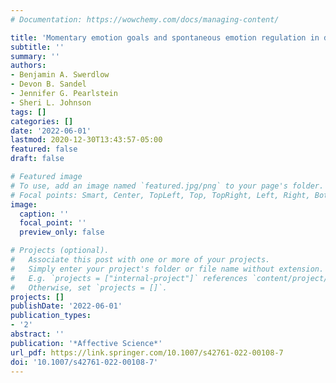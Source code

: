 ```yaml
---
# Documentation: https://wowchemy.com/docs/managing-content/

title: 'Momentary emotion goals and spontaneous emotion regulation in daily life: An ecological momentary assessment study of desire for high versus low arousal positive emotion'
subtitle: ''
summary: ''
authors:
- Benjamin A. Swerdlow
- Devon B. Sandel
- Jennifer G. Pearlstein
- Sheri L. Johnson
tags: []
categories: []
date: '2022-06-01'
lastmod: 2020-12-30T13:43:57-05:00
featured: false
draft: false

# Featured image
# To use, add an image named `featured.jpg/png` to your page's folder.
# Focal points: Smart, Center, TopLeft, Top, TopRight, Left, Right, BottomLeft, Bottom, BottomRight.
image:
  caption: ''
  focal_point: ''
  preview_only: false

# Projects (optional).
#   Associate this post with one or more of your projects.
#   Simply enter your project's folder or file name without extension.
#   E.g. `projects = ["internal-project"]` references `content/project/deep-learning/index.md`.
#   Otherwise, set `projects = []`.
projects: []
publishDate: '2022-06-01'
publication_types:
- '2'
abstract: ''
publication: '*Affective Science*'
url_pdf: https://link.springer.com/10.1007/s42761-022-00108-7
doi: '10.1007/s42761-022-00108-7'
---
```

